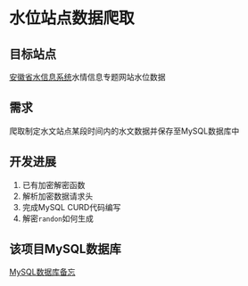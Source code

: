 # 水位站点数据爬取

## 目标站点
[安徽省水信息系统](http://yc.wswj.net/ahsxx/LOL/?refer=upl&to=public_public)水情信息专题网站水位数据

## 需求
爬取制定水文站点某段时间内的水文数据并保存至MySQL数据库中

## 开发进展
1. 已有加密解密函数
2. 解析加密数据请求头
3. 完成MySQL CURD代码编写
4. 解密``randon``如何生成

## 该项目MySQL数据库
[MySQL数据库备忘](docs/database.md)